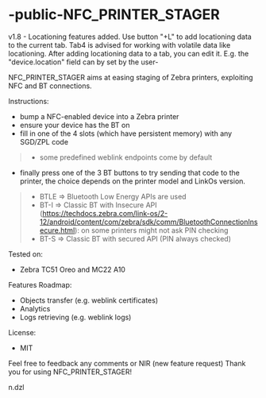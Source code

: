# -public-NFC_PRINTER_STAGER

v1.8 - Locationing features added.
Use button  "+L" to add locationing data to the current tab.
Tab4 is advised for working with volatile data like locationing.
After adding locationing data to a tab, you can edit it. E.g. the "device.location" field can by set by the user-

NFC_PRINTER_STAGER aims at easing staging of Zebra printers, exploiting NFC and BT connections.

Instructions:
- bump a NFC-enabled device into a Zebra printer
- ensure your device has the BT on
- fill in one of the 4 slots (which have persistent memory) with any SGD/ZPL code
> * some predefined weblink endpoints come by default
- finally press one of the 3 BT buttons to try sending that code to the printer, the choice depends on the printer model and LinkOs version.
> * BTLE => Bluetooth Low Energy APIs are used
> * BT-I => Classic BT with Insecure API (https://techdocs.zebra.com/link-os/2-12/android/content/com/zebra/sdk/comm/BluetoothConnectionInsecure.html): on some printers might not ask PIN checking
> * BT-S => Classic BT with secured API (PIN always checked)

Tested on:
- Zebra TC51 Oreo and MC22 A10

Features Roadmap:
- Objects transfer (e.g. weblink certificates)
- Analytics 
- Logs retrieving (e.g. weblink logs)

License:
- MIT

Feel free to feedback any comments or NIR (new feature request)
Thank you for using NFC_PRINTER_STAGER!

n.dzl

